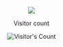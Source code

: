 


<p align="center">
  <img src="https://capsule-render.vercel.app/api?type=waving&height=200&color=gradient&text=So%20what%20you%20want?&fontAlignY=35&reversal=false&section=header&textBg=false&animation=twinkling"/>
</p>

<div align="center"> 
  <p>Visitor count</p>
  <img src="https://profile-counter.glitch.me/fluffy-dev/count.svg" alt="Visitor's Count" />
</div>
